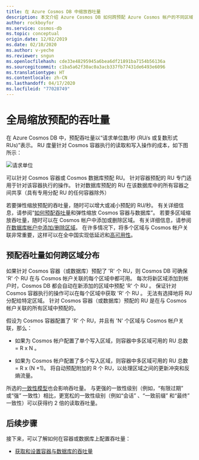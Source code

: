 ```yaml
---
title: 在 Azure Cosmos DB 中缩放吞吐量
description: 本文介绍 Azure Cosmos DB 如何跨预配 Azure Cosmos 帐户的不同区域缩放吞吐量。
author: rockboyfor
ms.service: cosmos-db
ms.topic: conceptual
origin.date: 12/02/2019
ms.date: 02/10/2020
ms.author: v-yeche
ms.reviewer: sngun
ms.openlocfilehash: cde33e48295945a6bea6df21891ba7154b56136a
ms.sourcegitcommit: c1ba5a62f30ac0a3acb337fb77431de6493e6096
ms.translationtype: HT
ms.contentlocale: zh-CN
ms.lasthandoff: 04/17/2020
ms.locfileid: "77028749"
---
```

# <a name="globally-scale-provisioned-throughput"></a>全局缩放预配的吞吐量 

在 Azure Cosmos DB 中，预配吞吐量以“请求单位数/秒 (RU/s 或复数形式 RUs)”表示。 RU 度量针对 Cosmos 容器执行的读取和写入操作的成本，如下图所示：

![请求单位](./media/scaling-throughput/request-unit-charge-of-read-and-write-operations.png)

可以针对 Cosmos 容器或 Cosmos 数据库预配 RU。 针对容器预配的 RU 专门适用于针对该容器执行的操作。 针对数据库预配的 RU 在该数据库中的所有容器之间共享（具有专用分配 RU 的任何容器除外）

若要弹性缩放预配的吞吐量，随时可以增大或减小预配的 RU/秒。 有关详细信息，请参阅“[如何预配吞吐量](set-throughput.md)和弹性缩放 Cosmos 容器与数据库”。 若要多区域缩放吞吐量，随时可以在 Cosmos 帐户中添加或删除区域。 有关详细信息，请参阅[在数据库帐户中添加/删除区域](how-to-manage-database-account.md#addremove-regions-from-your-database-account)。 在许多情况下，将多个区域与 Cosmos 帐户关联非常重要，这样可以在全中国实现低延迟和[高可用性](high-availability.md)。

## <a name="how-provisioned-throughput-is-distributed-across-regions"></a>预配吞吐量如何跨区域分布

如果针对 Cosmos 容器（或数据库）预配了 'R' 个 RU，则 Cosmos DB 可确保 'R' 个 RU 在与 Cosmos 帐户关联的每个区域中都可用。    每次将新区域添加到帐户时，Cosmos DB 都会自动在新添加的区域中预配 'R' 个 RU  。 保证针对 Cosmos 容器执行的操作可以在每个区域中获取 'R' 个 RU  。 无法有选择地将 RU 分配给特定区域。 针对 Cosmos 容器（或数据库）预配的 RU 是在与 Cosmos 帐户关联的所有区域中预配的。

假设为 Cosmos 容器配置了 'R'  个 RU，并且有 'N'  个区域与 Cosmos 帐户关联，那么：

- 如果为 Cosmos 帐户配置了单个写入区域，则容器中多区域可用的 RU 总数 = R  x N  。

- 如果为 Cosmos 帐户配置了多个写入区域，则容器中多区域可用的 RU 总数 = R  x (N  +1)。 将自动预配附加的 R  个 RU，以处理区域之间的更新冲突和反熵流量。

所选的[一致性模型](consistency-levels.md)也会影响吞吐量。 与更强的一致性级别（例如，“有限过期”  或“强”  一致性）相比，更宽松的一致性级别（例如“会话”  、“一致前缀”  和“最终”  一致性）可以获得约 2 倍的读取吞吐量。

## <a name="next-steps"></a>后续步骤

接下来，可以了解如何在容器或数据库上配置吞吐量：

* [获取和设置容器与数据库的吞吐量](set-throughput.md)

<!-- Update_Description: update meta properties, wording update, update link -->